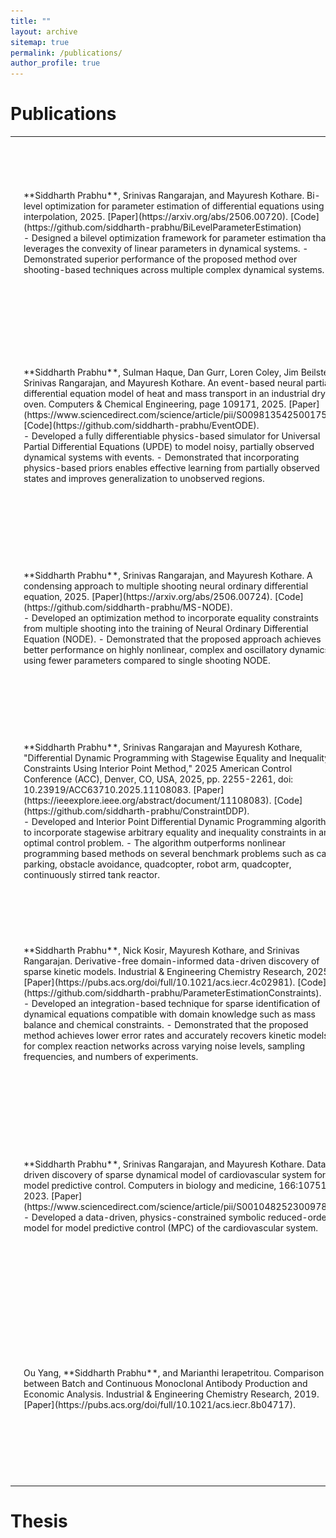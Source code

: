 ```yaml
---
title: ""
layout: archive
sitemap: true
permalink: /publications/
author_profile: true
---
```



# Publications

<table>
    <tr>
    <td>
        <a href="/assets/images/BiLevel.png"><img src="/assets/images/BiLevel.png" height="300px" width="600px" alt=""></a>
    </td>
    <td>
        **Siddharth Prabhu**, Srinivas Rangarajan, and Mayuresh Kothare. Bi-level optimization for parameter estimation of differential equations using interpolation, 2025. [Paper](https://arxiv.org/abs/2506.00720). [Code](https://github.com/siddharth-prabhu/BiLevelParameterEstimation) <br>
        - Designed a bilevel optimization framework for parameter estimation that leverages the convexity of linear parameters in dynamical systems.
        - Demonstrated superior performance of the proposed method over shooting-based techniques across multiple complex dynamical systems.
    </td>
    </tr>
    <tr>
    <td>
        <a href="/assets/images/SolidDiscretized.png"><img src="/assets/images/SolidDiscretized.png" height="300px" width="600px" alt=""></a>
    </td> 
    <td>
        **Siddharth Prabhu**, Sulman Haque, Dan Gurr, Loren Coley, Jim Beilstein, Srinivas Rangarajan, and Mayuresh Kothare. An event-based neural partial differential equation model of heat and mass transport in an industrial drying oven. Computers & Chemical Engineering, page 109171, 2025. [Paper](https://www.sciencedirect.com/science/article/pii/S0098135425001759). [Code](https://github.com/siddharth-prabhu/EventODE). <br>
        - Developed a fully differentiable physics-based simulator for Universal Partial Differential Equations (UPDE) to model noisy, partially observed dynamical systems with events.
        - Demonstrated that incorporating physics-based priors enables effective learning from partially observed states and improves generalization to unobserved regions.
    </td>
    </tr>
    <tr>
    <td>
        <a href="/assets/images/MSNODE.png"><img src="/assets/images/MSNODE.png" height="300px" width="600px" alt=""></a>
    </td>
    <td>    
         **Siddharth Prabhu**, Srinivas Rangarajan, and Mayuresh Kothare. A condensing approach to multiple shooting neural ordinary differential equation, 2025. [Paper](https://arxiv.org/abs/2506.00724). [Code](https://github.com/siddharth-prabhu/MS-NODE). <br>
        - Developed an optimization method to incorporate equality constraints from multiple shooting into the training of Neural Ordinary Differential Equation (NODE).
        - Demonstrated that the proposed approach achieves better performance on highly nonlinear, complex and oscillatory dynamics using fewer parameters compared to single shooting NODE.
    </td>
    </tr>
    <tr>
    <td>
        <a href="/assets/images/CDDP.png"><img src="/assets/images/CDDP.png" height="300px" width="600px" alt=""></a>
    </td> 
    <td>
        **Siddharth Prabhu**, Srinivas Rangarajan and Mayuresh Kothare, "Differential Dynamic Programming with Stagewise Equality and Inequality Constraints Using Interior Point Method," 2025 American Control Conference (ACC), Denver, CO, USA, 2025, pp. 2255-2261, doi: 10.23919/ACC63710.2025.11108083. [Paper](https://ieeexplore.ieee.org/abstract/document/11108083). [Code](https://github.com/siddharth-prabhu/ConstraintDDP). <br>
        - Developed and Interior Point Differential Dynamic Programming algorithm to incorporate stagewise arbitrary equality and inequality constraints in an optimal control problem.
        - The algorithm outperforms nonlinear programming based methods on several benchmark problems such as car parking, obstacle avoidance, quadcopter, robot arm, quadcopter, continuously stirred tank reactor.
    </td>
    </tr>
    <tr>
    <td>
        <a href="/assets/images/DFSINDy.jpeg"><img src="/assets/images/DFSINDy.jpeg" height="300px" width="600px" alt=""></a>
    </td>
    <td> 
        **Siddharth Prabhu**, Nick Kosir, Mayuresh Kothare, and Srinivas Rangarajan. Derivative-free domain-informed data-driven discovery of sparse kinetic models. Industrial & Engineering Chemistry Research, 2025 [Paper](https://pubs.acs.org/doi/full/10.1021/acs.iecr.4c02981). [Code](https://github.com/siddharth-prabhu/ParameterEstimationConstraints).<br>
        - Developed an integration-based technique for sparse identification of dynamical equations compatible with domain knowledge such as mass balance and chemical constraints.
        - Demonstrated that the proposed method achieves lower error rates and accurately recovers kinetic models for complex reaction networks across varying noise levels, sampling frequencies, and numbers of experiments.
    </td>
    </tr>
    <tr>
    <td>
        <a href="/assets/images/VNS.jpg"><img src="/assets/images/VNS.jpg" height="300px" width="600px" alt=""></a>
    </td>
    <td>    
         **Siddharth Prabhu**, Srinivas Rangarajan, and Mayuresh Kothare. Data-driven discovery of sparse dynamical model of cardiovascular system for model predictive control. Computers in biology and medicine, 166:107513, 2023. [Paper](https://www.sciencedirect.com/science/article/pii/S0010482523009782). <br>
        - Developed a data-driven, physics-constrained symbolic reduced-order model for model predictive control (MPC) of the cardiovascular system.
    </td>
    </tr>
    <tr>
    <td>
        <a href="/assets/images/MAB.jpeg"><img src="/assets/images/MAB.jpeg" height="300px" width="600px" alt=""></a> 
    </td>
    <td>
        Ou Yang, **Siddharth Prabhu**, and Marianthi Ierapetritou. Comparison between Batch and Continuous Monoclonal Antibody Production and Economic Analysis. Industrial & Engineering Chemistry Research, 2019. [Paper](https://pubs.acs.org/doi/full/10.1021/acs.iecr.8b04717).
    </td>
    </tr>
</table>


# Thesis


